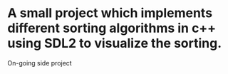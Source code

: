 # A small project which implements different sorting algorithms in c++ using SDL2 to visualize the sorting.
On-going side project
